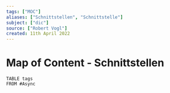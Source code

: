 ```yaml
---
tags: ["MOC"]
aliases: ["Schnittstellen", "Schnittstelle"]
subject: ["dic"]
source: ["Robert Vogl"]
created: 11th April 2022
---
```


# Map of Content - Schnittstellen

```dataview
TABLE tags
FROM #Async
```